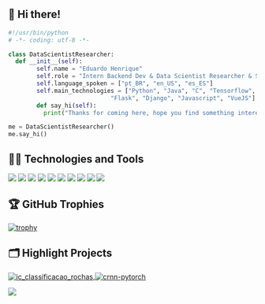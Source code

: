 ## 👋 Hi there!
~~~python
#!/usr/bin/python
# -*- coding: utf-8 -*-

class DataScientistResearcher:
  def __init__(self):
        self.name = "Eduardo Henrique"
        self.role = "Intern Backend Dev & Data Scientist Researcher & Student"
        self.language_spoken = ["pt_BR", "en_US", "es_ES"]
        self.main_technologies = ["Python", "Java", "C", "Tensorflow",
                             "Flask", "Django", "Javascript", "VueJS"]
        def say_hi(self):
          print("Thanks for coming here, hope you find something interesting.")

me = DataScientistResearcher()
me.say_hi()

~~~

## 👨‍💻 Technologies and Tools
![](https://img.shields.io/badge/OS-Pop_OS!-informational?style=flat&logo=popos&logoColor=white&color=6aa6f8)
![](https://img.shields.io/badge/Editor-VS_Code-informational?style=flat&logo=visual-studio-code&logoColor=white&color=6aa6f8)
![](https://img.shields.io/badge/Code-Python-informational?style=flat&logo=python&logoColor=white&color=6aa6f8)
![](https://img.shields.io/badge/Code-JavaScript-informational?style=flat&logo=javascript&logoColor=white&color=6aa6f8)
![](https://img.shields.io/badge/Shell-Bash-informational?style=flat&logo=gnu-bash&logoColor=white&color=6aa6f8)
![](https://img.shields.io/badge/Tools-MySQL-informational?style=flat&logo=mysql&logoColor=white&color=6aa6f8)
![](https://img.shields.io/badge/Tools-C-informational?style=flat&logo=c&logoColor=white&color=6aa6f8)
![](https://img.shields.io/badge/Tools-Tensorflow-informational?style=flat&logo=tensorflow&logoColor=white&color=6aa6f8)
![](https://img.shields.io/badge/Tools-Flask-informational?style=flat&logo=flask&logoColor=white&color=6aa6f8)
![](https://img.shields.io/badge/Tools-VueJS-informational?style=flat&logo=Vue.js&logoColor=white&color=6aa6f8)

## 🏆 GitHub Trophies

[![trophy](https://github-profile-trophy.vercel.app/?username=duvrdx&theme=nord&column=7)](https://github.com/ryo-ma/github-profile-trophy)

## 🗂️ Highlight Projects

<a href="https://github.com/dubrdx/ic_classificacao_rochas">
  <img align="center" src="https://github-readme-stats.vercel.app/api/pin/?username=duvrdx&repo=ic_classificacao_rochas&show_icons=true&line_height=30&title_color=6aa6f8&text_color=8a919a&icon_color=6aa6f8&bg_color=22272e" alt="ic_classificacao_rochas" />
</a>

<a href="https://github.com/duvrdx/sPOOtify">
  <img align="center" src="https://github-readme-stats.vercel.app/api/pin/?username=duvrdx&repo=sPOOtify&show_icons=true&line_height=30&title_color=6aa6f8&text_color=8a919a&icon_color=6aa6f8&bg_color=22272e" alt="crnn-pytorch" />
</a>

![](https://komarev.com/ghpvc/?username=duvrdx)

